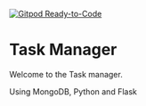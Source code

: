 [![Gitpod Ready-to-Code](https://img.shields.io/badge/Gitpod-Ready--to--Code-blue?logo=gitpod)](https://gitpod.io/#https://github.com/mickh14/dataCentricMiniProject) 

# Task Manager

Welcome to the Task manager.

Using MongoDB, Python and Flask